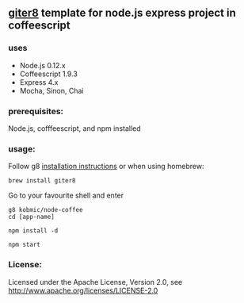 ## [giter8](http://github.com/n8han/giter8) template for node.js express project in coffeescript

### uses
* Node.js 0.12.x
* Coffeescript 1.9.3
* Express 4.x
* Mocha, Sinon, Chai

### prerequisites:
Node.js, cofffeescript, and npm installed

### usage:
Follow g8 [installation instructions](http://github.com/n8han/giter8#readme) or when using homebrew:
    
    brew install giter8
  
Go to your favourite shell and enter  

    g8 kobmic/node-coffee
    cd [app-name]

    npm install -d

    npm start



### License:
Licensed under the Apache License, Version 2.0, see http://www.apache.org/licenses/LICENSE-2.0
